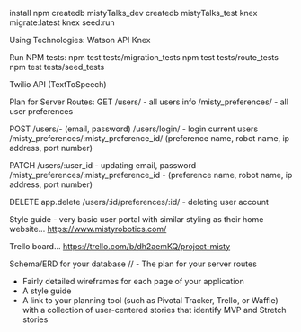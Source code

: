 install npm
createdb mistyTalks_dev
createdb mistyTalks_test
knex migrate:latest
knex seed:run


Using Technologies:
Watson API
Knex


Run NPM tests:
  npm test tests/migration_tests
  npm test tests/route_tests
  npm test tests/seed_tests


Twilio API (TextToSpeech)

Plan for Server Routes:
GET
/users/ - all users info
/misty_preferences/ - all user preferences

POST
/users/- (email, password)
/users/login/ - login current users
/misty_preferences/:misty_preference_id/ (preference name, robot name, ip address, port number)

PATCH
/users/:user_id - updating email, password
/misty_preferences/:misty_preference_id - (preference name, robot name, ip address, port number)

DELETE
app.delete
/users/:id/preferences/:id/ - deleting user account

Style guide - very basic user portal with similar styling as their home website... https://www.mistyrobotics.com/

Trello board... https://trello.com/b/dh2aemKQ/project-misty


Schema/ERD for your database
// - The plan for your server routes
- Fairly detailed wireframes for each page of your application
- A style guide
- A link to your planning tool (such as Pivotal Tracker, Trello, or Waffle) with a collection of user-centered stories that identify MVP and Stretch stories
